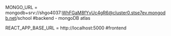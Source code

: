 MONGO_URL = mongodb+srv://shgo4037:WhFGaM8fYvUc4gR6@cluster0.stse7ev.mongodb.net/school
#backend - mongoDB atlas

REACT_APP_BASE_URL = http://localhost:5000
#frontend

